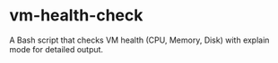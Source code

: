 # vm-health-check
A Bash script that checks VM health (CPU, Memory, Disk) with explain mode for detailed output.
